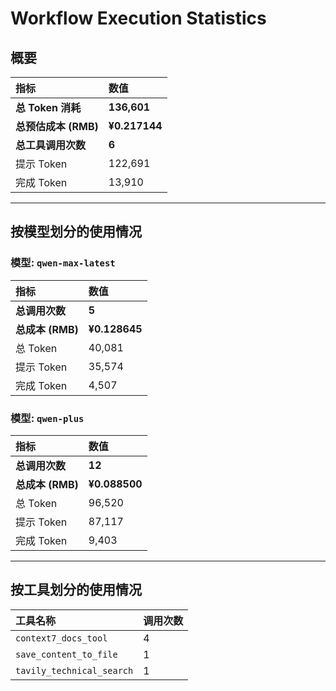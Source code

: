 # Workflow Execution Statistics

## 概要

| 指标 | 数值 |
| :--- | :--- |
| **总 Token 消耗** | **136,601** |
| **总预估成本 (RMB)** | **¥0.217144** |
| **总工具调用次数** | **6** |
| 提示 Token | 122,691 |
| 完成 Token | 13,910 |

---

## 按模型划分的使用情况


### 模型: `qwen-max-latest`

| 指标 | 数值 |
| :--- | :--- |
| **总调用次数** | **5** |
| **总成本 (RMB)** | **¥0.128645** |
| 总 Token | 40,081 |
| 提示 Token | 35,574 |
| 完成 Token | 4,507 |

### 模型: `qwen-plus`

| 指标 | 数值 |
| :--- | :--- |
| **总调用次数** | **12** |
| **总成本 (RMB)** | **¥0.088500** |
| 总 Token | 96,520 |
| 提示 Token | 87,117 |
| 完成 Token | 9,403 |

---

## 按工具划分的使用情况

| 工具名称 | 调用次数 |
| :--- | :--- |
| `context7_docs_tool` | 4 |
| `save_content_to_file` | 1 |
| `tavily_technical_search` | 1 |
